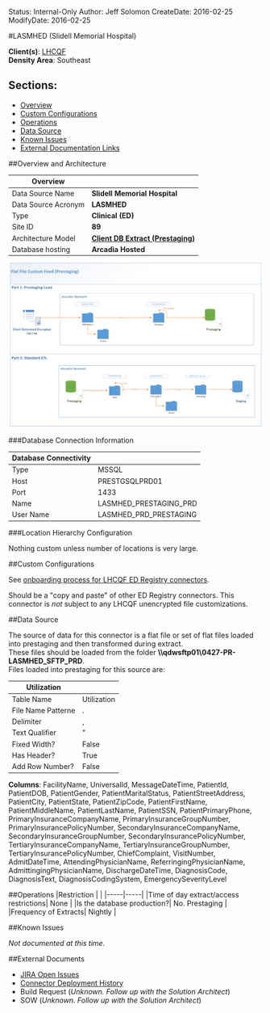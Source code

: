 Status: Internal-Only
Author: Jeff Solomon
CreateDate: 2016-02-25
ModifyDate: 2016-02-25


#LASMHED (Slidell Memorial Hospital)

**Client(s)**: [LHCQF](../LHCQF.md)  
**Density Area**: Southeast   

## Sections:
* [Overview](#overview-and-architecture)
* [Custom Configurations](#custom-configurations)
* [Operations](#operations)
* [Data Source](#data-source)
* [Known Issues](#known-issues)
* [External Documentation Links](#external-documents)

##Overview and Architecture

| Overview ||
|-----|-----|
| Data Source Name| **Slidell Memorial Hospital** |
| Data Source Acronym| **LASMHED** |
| Type | **Clinical (ED)** |
| Site ID | **89** |
| Architecture Model | [**Client DB Extract (Prestaging)**](../../Tech_Delivery/Standard-Implementations/Client-DB-Extract-Prestaging.md)|
| Database hosting | **Arcadia Hosted** |


<a href="../../../img/Connector-Client-DB-Extract-Prestaging.png">![](../../img/Connector-Client-DB-Extract-Prestaging.png)</a>

###Database Connection Information  

|Database Connectivity||
|-----|-----|
|Type|MSSQL|
|Host|PRESTGSQLPRD01|
|Port|1433|
|Name|LASMHED_PRESTAGING_PRD|
|User Name|LASMHED_PRD_PRESTAGING|  


###Location Hierarchy Configuration

Nothing custom unless number of locations is very large. 

##Custom Configurations

See [onboarding process for LHCQF ED Registry connectors](./LHCQF-ED-Registry-Onboarding.md).

Should be a "copy and paste" of other ED Registry connectors. This connector is *not* subject to any LHCQF unencrypted file customizations.


##Data Source

The source of data for this connector is a flat file or set of flat files loaded into prestaging and then transformed during extract.  
These files should be loaded from the folder **\\\\qdwsftp01\0427-PR-LASMHED_SFTP_PRD**.  
Files loaded into prestaging for this source are:  


|Utilization||
|-----|-----|
| Table Name | Utilization|
| File Name Patterne | .|
| Delimiter | ,|
| Text Qualifier | "|
| Fixed Width? | False|
| Has Header? | True|
| Add Row Number? | False|  

**Columns**: FacilityName, UniversalId, MessageDateTime, PatientId, PatientDOB, PatientGender, PatientMaritalStatus, PatientStreetAddress, PatientCity, PatientState, PatientZipCode, PatientFirstName, PatientMiddleName, PatientLastName, PatientSSN, PatientPrimaryPhone, PrimaryInsuranceCompanyName, PrimaryInsuranceGroupNumber, PrimaryInsurancePolicyNumber, SecondaryInsuranceCompanyName, SecondaryInsuranceGroupNumber, SecondaryInsurancePolicyNumber, TertiaryInsuranceCompanyName, TertiaryInsuranceGroupNumber, TertiaryInsurancePolicyNumber, ChiefComplaint, VisitNumber, AdmitDateTime, AttendingPhysicianName, ReferringingPhysicianName, AdmittingingPhysicianName, DischargeDateTime, DiagnosisCode, DiagnosisText, DiagnosisCodingSystem, EmergencySeverityLevel  

##Operations
|Restriction | |
|-----|-----|
|Time of day extract/access restrictions| None |
|Is the database production?| No. Prestaging |
|Frequency of Extracts| Nightly  |

##Known Issues

*Not documented at this time.*

##External Documents
- [JIRA Open Issues](https://jira.arcadiasolutions.com/issues/?jql=(labels%20%3D%20LASMHED%20or%20%22Data%20Source%20Acronym%22%20~%20LASMHED)%20and%20status%20!%3D%20Closed)
- [Connector Deployment History](https://github.com/arcadia/qdw/wiki/connector-version)
- Build Request (*Unknown. Follow up with the Solution Architect*)
- SOW (*Unknown. Follow up with the Solution Architect*)